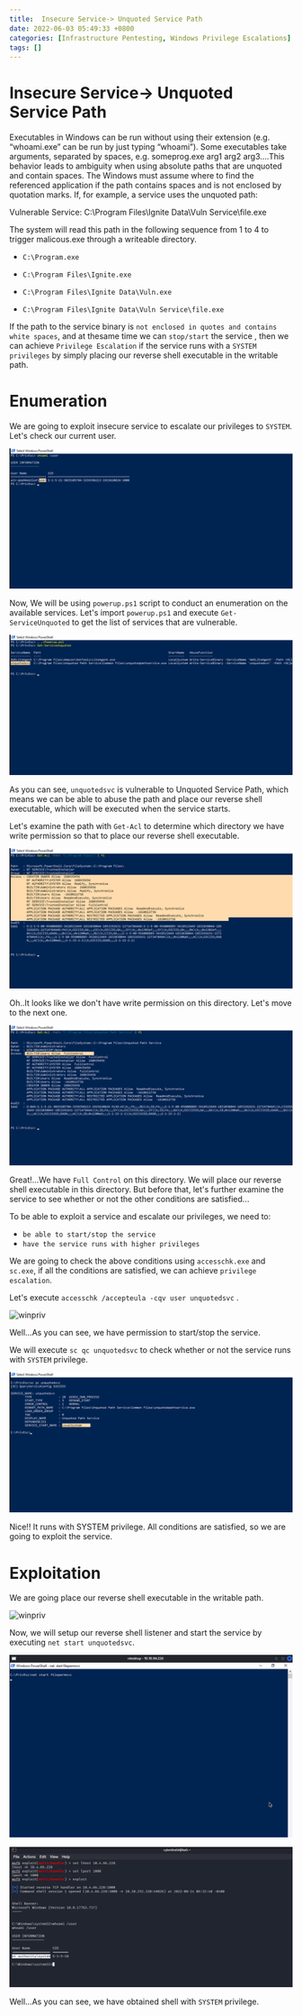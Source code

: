 ```yaml
---
title:  Insecure Service-> Unquoted Service Path
date: 2022-06-03 05:49:33 +0800
categories: [Infrastructure Pentesting, Windows Privilege Escalations]
tags: []  
---
```


# Insecure Service-> Unquoted Service Path

Executables in Windows can be run without using their extension (e.g. “whoami.exe” can be run by just typing “whoami”).
Some executables take arguments, separated by spaces, e.g. someprog.exe arg1 arg2 arg3….This behavior leads to ambiguity when using absolute paths that are unquoted and contain spaces. The Windows must assume where to find the referenced application if the path contains spaces and is not enclosed by quotation marks. If, for example, a service uses the unquoted path:

Vulnerable Service: C:\Program Files\Ignite Data\Vuln Service\file.exe

The system will read this path in the following sequence from 1 to 4 to trigger malicous.exe through a writeable directory.

- `C:\Program.exe`

- `C:\Program Files\Ignite.exe`

- `C:\Program Files\Ignite Data\Vuln.exe`

- `C:\Program Files\Ignite Data\Vuln Service\file.exe`


If the path to the service binary is `not enclosed in quotes and contains white spaces`, and at thesame time we can `stop/start` the service , then we can achieve `Privilege Escalation` if the service runs with a `SYSTEM privileges` by simply placing our reverse shell executable in the writable path.

# Enumeration

We are going to exploit insecure service to escalate our privileges to `SYSTEM`. Let's check our current user.

![winpriv](https://raw.githubusercontent.com/cyberkhalid/cyberkhalid.github.io/main/assets/img/ipentest/winprivsrvperm0.png)

Now, We will be using `powerup.ps1` script to conduct an enumeration on the available services. Let's import `powerup.ps1` and execute `Get-ServiceUnquoted` to get the list of services that are vulnerable.

![winpriv](https://raw.githubusercontent.com/cyberkhalid/cyberkhalid.github.io/main/assets/img/ipentest/winprivsrvun1.png)

As you can see, `unquotedsvc` is vulnerable to Unquoted Service Path, which means we can be able to abuse the path and place our reverse shell executable, which will be executed when the service starts.

Let's examine the path with `Get-Acl` to determine which directory we have write permission so that to place our reverse shell executable.

![winpriv](https://raw.githubusercontent.com/cyberkhalid/cyberkhalid.github.io/main/assets/img/ipentest/winprivsrvun4.png)

Oh..It looks like we don't have write permission on this directory. Let's move to the next one.

![winpriv](https://raw.githubusercontent.com/cyberkhalid/cyberkhalid.github.io/main/assets/img/ipentest/winprivsrvun5.png)

Great!...We have `Full Control` on this directory. We will place our reverse shell executable in this directory. But before that, let's further examine the service to see whether or not the other conditions are satisfied...

To be able to exploit a service and escalate our privileges, we need to:

- `be able to start/stop the service`
- `have the service runs with higher privileges`

We are going to check the above conditions using `accesschk.exe` and `sc.exe`, if all the conditions are satisfied, we can achieve `privilege escalation`.

Let's execute `accesschk /accepteula -cqv user unquotedsvc` .

![winpriv](https://raw.githubusercontent.com/cyberkhalid/cyberkhalid.github.io/main/assets/img/ipentest/winprivsrvuln2.png)

Well...As you can see, we have permission to start/stop the service.

We will execute `sc qc unquotedsvc` to check whether or not the service runs with `SYSTEM` privilege.

![winpriv](https://raw.githubusercontent.com/cyberkhalid/cyberkhalid.github.io/main/assets/img/ipentest/winprivsrvun3.png)

Nice!! It runs with SYSTEM privilege. All conditions are satisfied, so we are going to exploit the service.

# Exploitation

We are going place our reverse shell executable in the writable path.

![winpriv](https://raw.githubusercontent.com/cyberkhalid/cyberkhalid.github.io/main/assets/img/ipentest/winprivsrvuln6.png)

Now, we will setup our reverse shell listener and start the service by executing `net start unquotedsvc`.

![winpriv](https://raw.githubusercontent.com/cyberkhalid/cyberkhalid.github.io/main/assets/img/ipentest/winprivsrvfile5.png)

![winpriv](https://raw.githubusercontent.com/cyberkhalid/cyberkhalid.github.io/main/assets/img/ipentest/winprivsrvperm6.png)

Well...As you can see, we have obtained shell with `SYSTEM` privilege.

 

